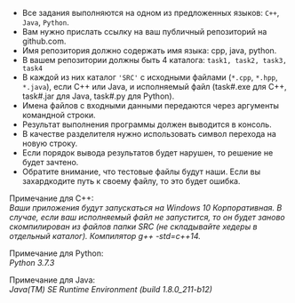 - Все задания выполняются на одном из предложенных языков: `C++`, `Java`, `Python`. 
- Вам нужно прислать ссылку на ваш публичный репозиторий на github.com. 
- Имя репозитория должно содержать имя языка: cpp, java, python. 
- В вашем репозитории должны быть 4 каталога: 
`task1, task2, task3, task4`
- В каждой из них каталог `'SRC'` с исходными файлами (`*.cpp`, `*.hpp`, `*.java`), если С++ или Java, и 
исполняемый файл (task#.exe для С++, task#.jar для Java, task#.py для Python).
- Имена файлов с входными данными передаются через аргументы командной строки. 
- Результат выполнения программы должен выводится в консоль. 
- В качестве разделителя нужно использовать символ перехода на новую строку.
- Если порядок вывода результатов будет нарушен, то решение не будет зачтено. 
- Обратите внимание, что тестовые файлы будут наши. Если вы захардкодите путь к своему файлу, 
то это будет ошибка.


Примечание для С++:  
_Ваши приложения будут запускаться на Windows 10 Корпоративная.
В случае, если ваш исполняемый файл не запустится, то он будет заново скомпилирован из 
файлов папки SRC (не складывайте хедеры в отдельный каталог). 
Компилятор g++ -std=c++14._

Примечание для Python:  
_Python 3.7.3_ 

Примечание для Java:  
_Java(TM) SE Runtime Environment (build 1.8.0_211-b12)_